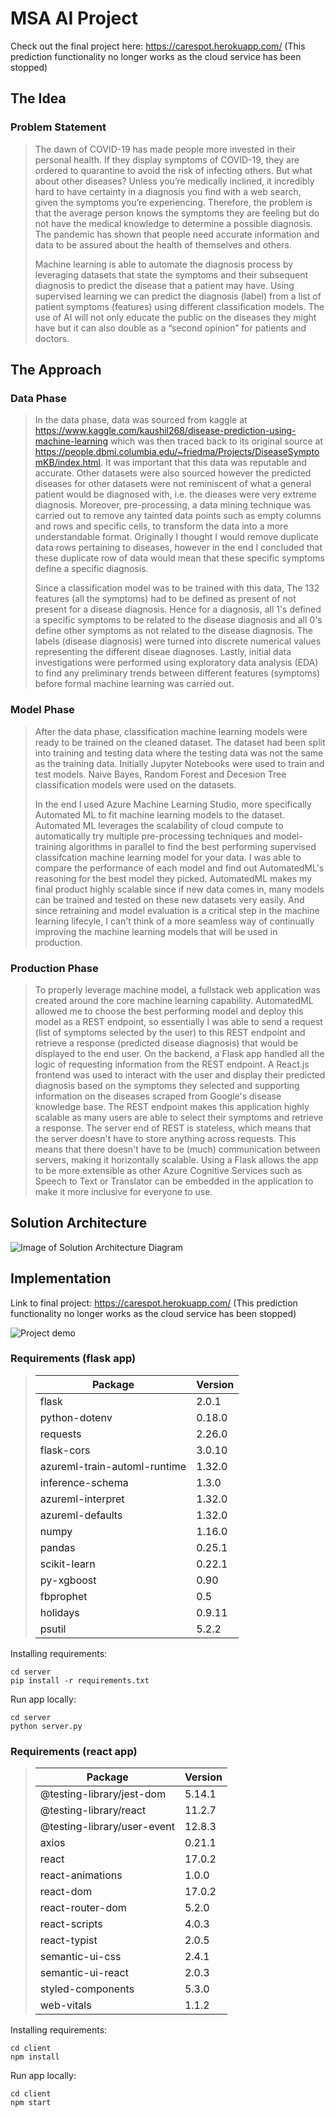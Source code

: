# MSA AI Project
Check out the final project here: https://carespot.herokuapp.com/ (This prediction functionality no longer works as the cloud service has been stopped)

## The Idea
### Problem Statement
>The dawn of COVID-19 has made people more invested in their personal health. If they display symptoms of COVID-19, they are ordered to quarantine to avoid the       risk of infecting others. But what about other diseases? Unless you’re medically inclined, it incredibly hard to have certainty in a diagnosis you find with a web   search, given the symptoms you’re experiencing. Therefore, the problem is that the average person knows the symptoms they are feeling but do not have the medical   knowledge to determine a possible diagnosis. The pandemic has shown that people need accurate information and data to be assured about the health of themselves     and others. 
>
>Machine learning is able to automate the diagnosis process by leveraging datasets that state the symptoms and their subsequent diagnosis to predict the disease that a patient may have. Using supervised learning we can predict the diagnosis (label) from a list of patient symptoms (features) using different classification models. The use of AI will not only educate the public on the diseases they might have but it can also double as a “second opinion” for patients and doctors.

## The Approach
### Data Phase
>In the data phase, data was sourced from kaggle at https://www.kaggle.com/kaushil268/disease-prediction-using-machine-learning which was then traced back to its original source at https://people.dbmi.columbia.edu/~friedma/Projects/DiseaseSymptomKB/index.html. It was important that this data was reputable and accurate. Other datasets were also sourced however the predicted diseases for other datasets were not reminiscent of what a general patient would be diagnosed with, i.e. the dieases were very extreme diagnosis. Moreover, pre-processing, a data mining technique was carried out to remove any tainted data points such as empty columns and rows and specific cells, to transform the data into a more understandable format. Originally I thought I would remove duplicate data rows pertaining to diseases, however in the end I concluded that these duplicate row of data would mean that these specific symptoms define a specific diagnosis.
>
>Since a classification model was to be trained with this data, The 132 features (all the symptoms) had to be defined as present of not present for a disease diagnosis. Hence for a diagnosis, all 1's defined a specific symptoms to be related to the disease diagnosis and all 0's define other symptoms as not related to the disease diagnosis. The labels (disease diagnosis) were turned into discrete numerical values representing the different diseae diagnoses. Lastly, initial data investigations were performed using exploratory data analysis (EDA) to find any preliminary trends between different features (symptoms) before formal machine learning was carried out.

### Model Phase
>After the data phase, classification machine learning models were ready to be trained on the cleaned dataset. The dataset had been split into training and testing data where the testing data was not the same as the training data. Initially Jupyter Notebooks were used to train and test models. Naive Bayes, Random Forest and Decesion Tree classification models were used on the datasets.
>
>In the end I used Azure Machine Learning Studio, more specifically Automated ML to fit machine learning models to the dataset. Automated ML leverages the scalability of cloud compute to automatically try multiple pre-processing techniques and model-training algorithms in parallel to find the best performing supervised classifcation machine learning model for your data. I was able to compare the performance of each model and find out AutomatedML's reasoning for the best model they picked. AutomatedML makes my final product highly scalable since if new data comes in, many models can be trained and tested on these new datasets very easily. And since retraining and model evaluation is a critical step in the machine learning lifecyle, I can't think of a more seamless way of continually improving the machine learning models that will be used in production.

### Production Phase
>To properly leverage machine model, a fullstack web application was created around the core machine learning capability. AutomatedML allowed me to choose the best performing model and deploy this model as a REST endpoint, so essentially I was able to send a request (list of symptoms selected by the user) to this REST endpoint and retrieve a response (predicted disease diagnosis) that would be displayed to the end user. On the backend, a Flask app handled all the logic of requesting information from the REST endpoint. A React.js frontend was used to interact with the user and display their predicted diagnosis based on the symptoms they selected and supporting information on the diseases scraped from Google's disease knowledge base. The REST endpoint makes this application highly scalable as many users are able to select their symptoms and retrieve a response. The server end of REST is stateless, which means that the server doesn't have to store anything across requests. This means that there doesn't have to be (much) communication between servers, making it horizontally scalable. Using a Flask allows the app to be more extensible as other Azure Cognitive Services such as Speech to Text or Translator can be embedded in the application to make it more inclusive for everyone to use. 

## Solution Architecture
![Image of Solution Architecture Diagram](https://github.com/yash-chaudhary/careSpot/blob/main/Assets/Solution_Architecture_Diagram.png)

## Implementation
Link to final project: https://carespot.herokuapp.com/ (This prediction functionality no longer works as the cloud service has been stopped)

![Project demo](https://github.com/yash-chaudhary/careSpot/blob/main/Assets/project_demo.gif)

### Requirements (flask app)
>Package | Version
>------------ | -------------
>flask | 2.0.1
>python-dotenv | 0.18.0
>requests | 2.26.0
>flask-cors | 3.0.10
>azureml-train-automl-runtime | 1.32.0
>inference-schema | 1.3.0
>azureml-interpret | 1.32.0
>azureml-defaults | 1.32.0
>numpy | 1.16.0
>pandas | 0.25.1
>scikit-learn | 0.22.1
>py-xgboost | 0.90 
>fbprophet| 0.5
>holidays| 0.9.11
>psutil | 5.2.2

Installing requirements:
```
cd server
pip install -r requirements.txt
```

Run app locally:
```
cd server
python server.py
```

### Requirements (react app)
>Package | Version
>------------ | -------------
>@testing-library/jest-dom | 5.14.1
>@testing-library/react | 11.2.7
>@testing-library/user-event | 12.8.3
>axios| 0.21.1
>react| 17.0.2
>react-animations | 1.0.0
>react-dom | 17.0.2
>react-router-dom| 5.2.0
>react-scripts| 4.0.3
>react-typist| 2.0.5
>semantic-ui-css| 2.4.1
>semantic-ui-react| 2.0.3
>styled-components | 5.3.0
>web-vitals | 1.1.2

Installing requirements:
```
cd client
npm install
```

Run app locally:
```
cd client
npm start
```



